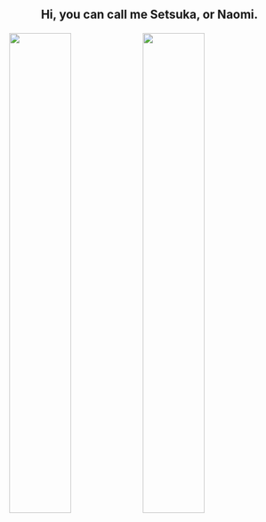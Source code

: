## <p align="center">Hi, you can call me Setsuka, or Naomi.</p>

<img  align="left" width="47%" src="https://github-readme-stats.vercel.app/api?username=setsukanaomi&show_icons=true&theme=synthwave">
<img  align="left" width="47%" src="https://github-readme-stats.vercel.app/api/top-langs/?username=setsukanaomi&layout=compact&theme=synthwave">


